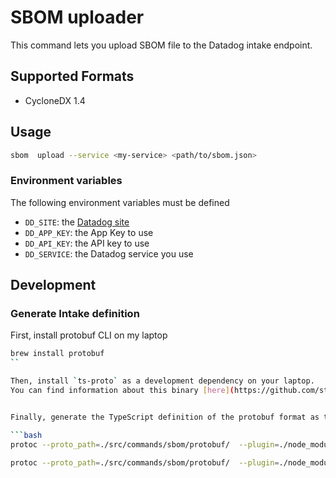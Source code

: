 # SBOM uploader

This command lets you upload SBOM file to the Datadog intake endpoint.

## Supported Formats

 - CycloneDX 1.4

## Usage

```bash
sbom  upload --service <my-service> <path/to/sbom.json>
```

### Environment variables

The following environment variables must be defined

 - `DD_SITE`: the [Datadog site](https://docs.datadoghq.com/getting_started/site/#access-the-datadog-site)
 - `DD_APP_KEY`: the App Key to use
 - `DD_API_KEY`: the API key to use
 - `DD_SERVICE`: the Datadog service you use

## Development

### Generate Intake definition

First, install protobuf CLI on my laptop


```bash
brew install protobuf
``

Then, install `ts-proto` as a development dependency on your laptop.
You can find information about this binary [here](https://github.com/stephenh/ts-proto).


Finally, generate the TypeScript definition of the protobuf format as this.

```bash
protoc --proto_path=./src/commands/sbom/protobuf/  --plugin=./node_modules/.bin/protoc-gen-ts_proto --ts_proto_out=src/commands/sbom/protobuf/ ./src/commands/sbom/protobuf/bom-1.4.proto
```

```bash
protoc --proto_path=./src/commands/sbom/protobuf/  --plugin=./node_modules/.bin/protoc-gen-ts_proto --ts_proto_out=src/commands/sbom/protobuf/ ./src/commands/sbom/protobuf/sbom_intake.proto
```

